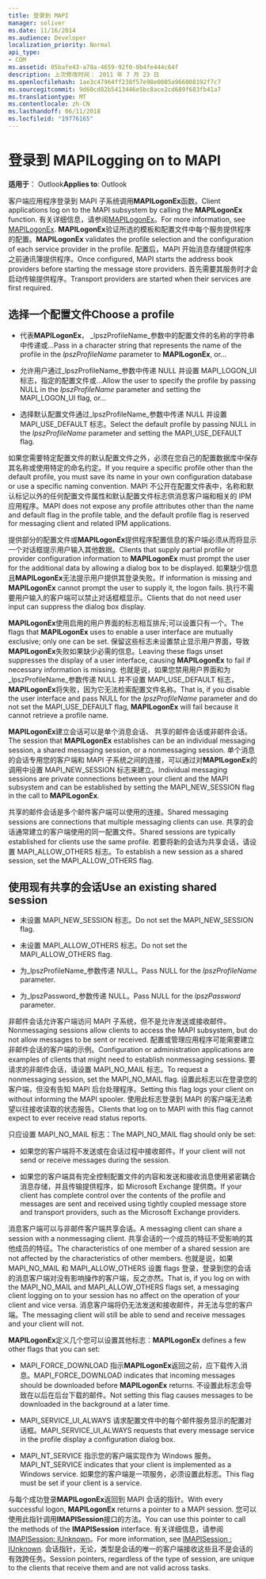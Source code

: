 ```yaml
---
title: 登录到 MAPI
manager: soliver
ms.date: 11/16/2014
ms.audience: Developer
localization_priority: Normal
api_type:
- COM
ms.assetid: 05bafe43-a78a-4659-92f0-0b4fe444c64f
description: 上次修改时间： 2011 年 7 月 23 日
ms.openlocfilehash: 1ae3c47964ff238f57e98e0005a966008192f7c7
ms.sourcegitcommit: 9d60cd82b5413446e5bc8ace2cd689f683fb41a7
ms.translationtype: MT
ms.contentlocale: zh-CN
ms.lasthandoff: 06/11/2018
ms.locfileid: "19776165"
---
```

# <a name="logging-on-to-mapi"></a><span data-ttu-id="dcbd4-103">登录到 MAPI</span><span class="sxs-lookup"><span data-stu-id="dcbd4-103">Logging on to MAPI</span></span>
 
<span data-ttu-id="dcbd4-104">**适用于**： Outlook</span><span class="sxs-lookup"><span data-stu-id="dcbd4-104">**Applies to**: Outlook</span></span> 
  
<span data-ttu-id="dcbd4-105">客户端应用程序登录到 MAPI 子系统调用**MAPILogonEx**函数。</span><span class="sxs-lookup"><span data-stu-id="dcbd4-105">Client applications log on to the MAPI subsystem by calling the **MAPILogonEx** function.</span></span> <span data-ttu-id="dcbd4-106">有关详细信息，请参阅[MAPILogonEx](mapilogonex.md)。</span><span class="sxs-lookup"><span data-stu-id="dcbd4-106">For more information, see [MAPILogonEx](mapilogonex.md).</span></span> <span data-ttu-id="dcbd4-107">**MAPILogonEx**验证所选的模板和配置文件中每个服务提供程序的配置。</span><span class="sxs-lookup"><span data-stu-id="dcbd4-107">**MAPILogonEx** validates the profile selection and the configuration of each service provider in the profile.</span></span> <span data-ttu-id="dcbd4-108">配置后，MAPI 开始消息存储提供程序之前通讯簿提供程序。</span><span class="sxs-lookup"><span data-stu-id="dcbd4-108">Once configured, MAPI starts the address book providers before starting the message store providers.</span></span> <span data-ttu-id="dcbd4-109">首先需要其服务时才会启动传输提供程序。</span><span class="sxs-lookup"><span data-stu-id="dcbd4-109">Transport providers are started when their services are first required.</span></span> 
  
## <a name="choose-a-profile"></a><span data-ttu-id="dcbd4-110">选择一个配置文件</span><span class="sxs-lookup"><span data-stu-id="dcbd4-110">Choose a profile</span></span>
  
- <span data-ttu-id="dcbd4-111">代表**MAPILogonEx**， _lpszProfileName_参数中的配置文件的名称的字符串中传递或...</span><span class="sxs-lookup"><span data-stu-id="dcbd4-111">Pass in a character string that represents the name of the profile in the  _lpszProfileName_ parameter to **MAPILogonEx**, or...</span></span>
    
- <span data-ttu-id="dcbd4-112">允许用户通过_lpszProfileName_参数中传递 NULL 并设置 MAPI_LOGON_UI 标志，指定的配置文件或...</span><span class="sxs-lookup"><span data-stu-id="dcbd4-112">Allow the user to specify the profile by passing NULL in the  _lpszProfileName_ parameter and setting the MAPI_LOGON_UI flag, or...</span></span> 

- <span data-ttu-id="dcbd4-113">选择默认配置文件通过_lpszProfileName_参数中传递 NULL 并设置 MAPI_USE_DEFAULT 标志。</span><span class="sxs-lookup"><span data-stu-id="dcbd4-113">Select the default profile by passing NULL in the  _lpszProfileName_ parameter and setting the MAPI_USE_DEFAULT flag.</span></span> 
    
<span data-ttu-id="dcbd4-114">如果您需要特定配置文件的默认配置文件之外，必须在您自己的配置数据库中保存其名称或使用特定的命名约定。</span><span class="sxs-lookup"><span data-stu-id="dcbd4-114">If you require a specific profile other than the default profile, you must save its name in your own configuration database or use a specific naming convention.</span></span> <span data-ttu-id="dcbd4-115">MAPI 不公开在配置文件表中，名称和默认标记以外的任何配置文件属性和默认配置文件标志供消息客户端和相关的 IPM 应用程序。</span><span class="sxs-lookup"><span data-stu-id="dcbd4-115">MAPI does not expose any profile attributes other than the name and default flag in the profile table, and the default profile flag is reserved for messaging client and related IPM applications.</span></span>
  
<span data-ttu-id="dcbd4-116">提供部分的配置文件或**MAPILogonEx**提供程序配置信息的客户端必须从而将显示一个对话框提示用户输入其他数据。</span><span class="sxs-lookup"><span data-stu-id="dcbd4-116">Clients that supply partial profile or provider configuration information to **MAPILogonEx** must prompt the user for the additional data by allowing a dialog box to be displayed.</span></span> <span data-ttu-id="dcbd4-117">如果缺少信息且**MAPILogonEx**无法提示用户提供其登录失败。</span><span class="sxs-lookup"><span data-stu-id="dcbd4-117">If information is missing and **MAPILogonEx** cannot prompt the user to supply it, the logon fails.</span></span> <span data-ttu-id="dcbd4-118">执行不需要用户输入的客户端可以禁止对话框框显示。</span><span class="sxs-lookup"><span data-stu-id="dcbd4-118">Clients that do not need user input can suppress the dialog box display.</span></span> 
  
<span data-ttu-id="dcbd4-119">**MAPILogonEx**使用启用的用户界面的标志相互排斥;可以设置只有一个。</span><span class="sxs-lookup"><span data-stu-id="dcbd4-119">The flags that **MAPILogonEx** uses to enable a user interface are mutually exclusive; only one can be set.</span></span> <span data-ttu-id="dcbd4-120">保留这些标志未设置禁止显示用户界面，导致**MAPILogonEx**失败如果缺少必需的信息。</span><span class="sxs-lookup"><span data-stu-id="dcbd4-120">Leaving these flags unset suppresses the display of a user interface, causing **MAPILogonEx** to fail if necessary information is missing.</span></span> <span data-ttu-id="dcbd4-121">也就是说，如果您禁用用户界面和为_lpszProfileName_参数传递 NULL 并不设置 MAPI_USE_DEFAULT 标志， **MAPILogonEx**将失败，因为它无法检索配置文件名称。</span><span class="sxs-lookup"><span data-stu-id="dcbd4-121">That is, if you disable the user interface and pass NULL for the  _lpszProfileName_ parameter and do not set the MAPI_USE_DEFAULT flag, **MAPILogonEx** will fail because it cannot retrieve a profile name.</span></span> 
  
<span data-ttu-id="dcbd4-122">**MAPILogonEx**建立会话可以是单个消息会话、 共享的邮件会话或非邮件会话。</span><span class="sxs-lookup"><span data-stu-id="dcbd4-122">The session that **MAPILogonEx** establishes can be an individual messaging session, a shared messaging session, or a nonmessaging session.</span></span> <span data-ttu-id="dcbd4-123">单个消息的会话专用您的客户端和 MAPI 子系统之间的连接，可以通过对**MAPILogonEx**的调用中设置 MAPI_NEW_SESSION 标志来建立。</span><span class="sxs-lookup"><span data-stu-id="dcbd4-123">Individual messaging sessions are private connections between your client and the MAPI subsystem and can be established by setting the MAPI_NEW_SESSION flag in the call to **MAPILogonEx**.</span></span>
  
<span data-ttu-id="dcbd4-124">共享的邮件会话是多个邮件客户端可以使用的连接。</span><span class="sxs-lookup"><span data-stu-id="dcbd4-124">Shared messaging sessions are connections that multiple messaging clients can use.</span></span> <span data-ttu-id="dcbd4-125">共享的会话通常建立的客户端使用的同一配置文件。</span><span class="sxs-lookup"><span data-stu-id="dcbd4-125">Shared sessions are typically established for clients use the same profile.</span></span> <span data-ttu-id="dcbd4-126">若要将新的会话为共享会话，请设置 MAPI_ALLOW_OTHERS 标志。</span><span class="sxs-lookup"><span data-stu-id="dcbd4-126">To establish a new session as a shared session, set the MAPI_ALLOW_OTHERS flag.</span></span> 
  
## <a name="use-an-existing-shared-session"></a><span data-ttu-id="dcbd4-127">使用现有共享的会话</span><span class="sxs-lookup"><span data-stu-id="dcbd4-127">Use an existing shared session</span></span>
  
- <span data-ttu-id="dcbd4-128">未设置 MAPI_NEW_SESSION 标志。</span><span class="sxs-lookup"><span data-stu-id="dcbd4-128">Do not set the MAPI_NEW_SESSION flag.</span></span>
    
- <span data-ttu-id="dcbd4-129">未设置 MAPI_ALLOW_OTHERS 标志。</span><span class="sxs-lookup"><span data-stu-id="dcbd4-129">Do not set the MAPI_ALLOW_OTHERS flag.</span></span>
    
- <span data-ttu-id="dcbd4-130">为_lpszProfileName_参数传递 NULL。</span><span class="sxs-lookup"><span data-stu-id="dcbd4-130">Pass NULL for the  _lpszProfileName_ parameter.</span></span> 
    
- <span data-ttu-id="dcbd4-131">为_lpszPassword_参数传递 NULL。</span><span class="sxs-lookup"><span data-stu-id="dcbd4-131">Pass NULL for the  _lpszPassword_ parameter.</span></span> 
    
<span data-ttu-id="dcbd4-132">非邮件会话允许客户端访问 MAPI 子系统，但不是允许发送或接收邮件。</span><span class="sxs-lookup"><span data-stu-id="dcbd4-132">Nonmessaging sessions allow clients to access the MAPI subsystem, but do not allow messages to be sent or received.</span></span> <span data-ttu-id="dcbd4-133">配置或管理应用程序可能需要建立非邮件会话的客户端的示例。</span><span class="sxs-lookup"><span data-stu-id="dcbd4-133">Configuration or administration applications are examples of clients that might need to establish nonmessaging sessions.</span></span> <span data-ttu-id="dcbd4-134">要请求的非邮件会话，请设置 MAPI_NO_MAIL 标志。</span><span class="sxs-lookup"><span data-stu-id="dcbd4-134">To request a nonmessaging session, set the MAPI_NO_MAIL flag.</span></span> <span data-ttu-id="dcbd4-135">设置此标志以在登录您的客户端，但没有告知 MAPI 后台处理程序。</span><span class="sxs-lookup"><span data-stu-id="dcbd4-135">Setting this flag logs your client on without informing the MAPI spooler.</span></span> <span data-ttu-id="dcbd4-136">使用此标志登录到 MAPI 的客户端无法希望以往接收读取的状态报告。</span><span class="sxs-lookup"><span data-stu-id="dcbd4-136">Clients that log on to MAPI with this flag cannot expect to ever receive read status reports.</span></span>
  
<span data-ttu-id="dcbd4-137">只应设置 MAPI_NO_MAIL 标志：</span><span class="sxs-lookup"><span data-stu-id="dcbd4-137">The MAPI_NO_MAIL flag should only be set:</span></span>
  
- <span data-ttu-id="dcbd4-138">如果您的客户端将不发送或在会话过程中接收邮件。</span><span class="sxs-lookup"><span data-stu-id="dcbd4-138">If your client will not send or receive messages during the session.</span></span>
    
- <span data-ttu-id="dcbd4-139">如果您的客户端具有完全控制配置文件的内容和发送和接收消息使用紧密耦合消息存储，并且传输提供程序，如 Microsoft Exchange 提供商。</span><span class="sxs-lookup"><span data-stu-id="dcbd4-139">If your client has complete control over the contents of the profile and messages are sent and received using tightly coupled message store and transport providers, such as the Microsoft Exchange providers.</span></span>
    
<span data-ttu-id="dcbd4-140">消息客户端可以与非邮件客户端共享会话。</span><span class="sxs-lookup"><span data-stu-id="dcbd4-140">A messaging client can share a session with a nonmessaging client.</span></span> <span data-ttu-id="dcbd4-141">共享会话的一个成员的特征不受影响的其他成员的特征。</span><span class="sxs-lookup"><span data-stu-id="dcbd4-141">The characteristics of one member of a shared session are not affected by the characteristics of other members.</span></span> <span data-ttu-id="dcbd4-142">也就是说，如果 MAPI_NO_MAIL 和 MAPI_ALLOW_OTHERS 设置 flags 登录，登录到您的会话的消息客户端对没有影响操作的客户端，反之亦然。</span><span class="sxs-lookup"><span data-stu-id="dcbd4-142">That is, if you log on with the MAPI_NO_MAIL and MAPI_ALLOW_OTHERS flags set, a messaging client logging on to your session has no affect on the operation of your client and vice versa.</span></span> <span data-ttu-id="dcbd4-143">消息客户端将仍无法发送和接收邮件，并无法与您的客户端。</span><span class="sxs-lookup"><span data-stu-id="dcbd4-143">The messaging client will still be able to send and receive messages and your client will not.</span></span>
  
<span data-ttu-id="dcbd4-144">**MAPILogonEx**定义几个您可以设置其他标志：</span><span class="sxs-lookup"><span data-stu-id="dcbd4-144">**MAPILogonEx** defines a few other flags that you can set:</span></span> 
  
- <span data-ttu-id="dcbd4-145">MAPI_FORCE_DOWNLOAD 指示**MAPILogonEx**返回之前，应下载传入消息。</span><span class="sxs-lookup"><span data-stu-id="dcbd4-145">MAPI_FORCE_DOWNLOAD indicates that incoming messages should be downloaded before **MAPILogonEx** returns.</span></span> <span data-ttu-id="dcbd4-146">不设置此标志会导致在以后在后台下载的邮件。</span><span class="sxs-lookup"><span data-stu-id="dcbd4-146">Not setting this flag causes messages to be downloaded in the background at a later time.</span></span> 
    
- <span data-ttu-id="dcbd4-147">MAPI_SERVICE_UI_ALWAYS 请求配置文件中的每个邮件服务显示的配置对话框。</span><span class="sxs-lookup"><span data-stu-id="dcbd4-147">MAPI_SERVICE_UI_ALWAYS requests that every message service in the profile display a configuration dialog box.</span></span>
    
- <span data-ttu-id="dcbd4-148">MAPI_NT_SERVICE 指示您的客户端实现作为 Windows 服务。</span><span class="sxs-lookup"><span data-stu-id="dcbd4-148">MAPI_NT_SERVICE indicates that your client is implemented as a Windows service.</span></span> <span data-ttu-id="dcbd4-149">如果您的客户端是一项服务，必须设置此标志。</span><span class="sxs-lookup"><span data-stu-id="dcbd4-149">This flag must be set if your client is a service.</span></span>
    
<span data-ttu-id="dcbd4-150">与每个成功登录**MAPILogonEx**返回到 MAPI 会话的指针。</span><span class="sxs-lookup"><span data-stu-id="dcbd4-150">With every successful logon, **MAPILogonEx** returns a pointer to a MAPI session.</span></span> <span data-ttu-id="dcbd4-151">您可以使用此指针调用**IMAPISession**接口的方法。</span><span class="sxs-lookup"><span data-stu-id="dcbd4-151">You can use this pointer to call the methods of the **IMAPISession** interface.</span></span> <span data-ttu-id="dcbd4-152">有关详细信息，请参阅[IMAPISession: IUnknown](imapisessioniunknown.md)。</span><span class="sxs-lookup"><span data-stu-id="dcbd4-152">For more information, see [IMAPISession : IUnknown](imapisessioniunknown.md).</span></span> <span data-ttu-id="dcbd4-153">会话指针，无论，类型是会话的唯一的客户端接收这些且不是会话的有效跨任务。</span><span class="sxs-lookup"><span data-stu-id="dcbd4-153">Session pointers, regardless of the type of session, are unique to the clients that receive them and are not valid across tasks.</span></span>
  

